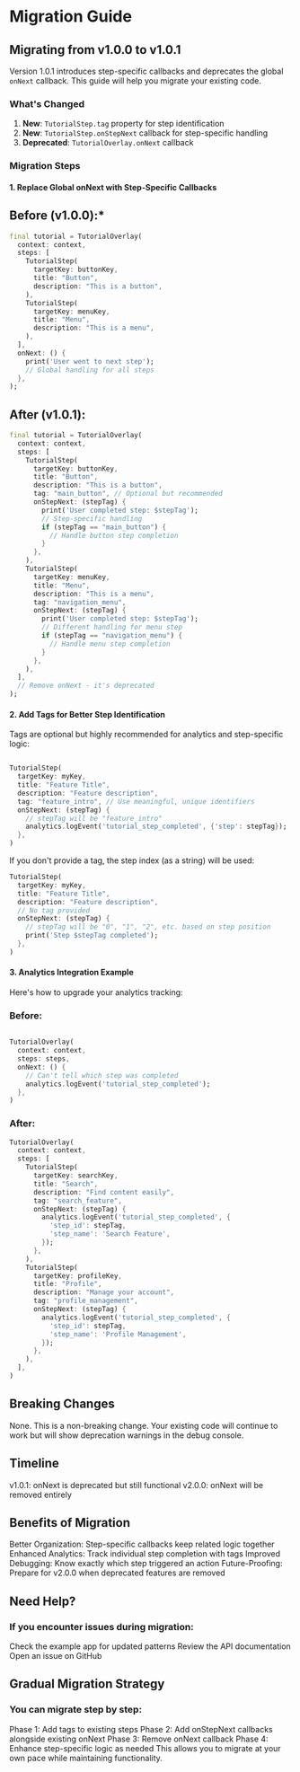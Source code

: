 # Migration Guide

## Migrating from v1.0.0 to v1.0.1

Version 1.0.1 introduces step-specific callbacks and deprecates the global `onNext` callback. This guide will help you migrate your existing code.

### What's Changed

1. **New**: `TutorialStep.tag` property for step identification
2. **New**: `TutorialStep.onStepNext` callback for step-specific handling
3. **Deprecated**: `TutorialOverlay.onNext` callback

### Migration Steps

#### 1. Replace Global onNext with Step-Specific Callbacks

## Before (v1.0.0):\*

```dart
final tutorial = TutorialOverlay(
  context: context,
  steps: [
    TutorialStep(
      targetKey: buttonKey,
      title: "Button",
      description: "This is a button",
    ),
    TutorialStep(
      targetKey: menuKey,
      title: "Menu",
      description: "This is a menu",
    ),
  ],
  onNext: () {
    print('User went to next step');
    // Global handling for all steps
  },
);
```

## After (v1.0.1):

```dart
final tutorial = TutorialOverlay(
  context: context,
  steps: [
    TutorialStep(
      targetKey: buttonKey,
      title: "Button",
      description: "This is a button",
      tag: "main_button", // Optional but recommended
      onStepNext: (stepTag) {
        print('User completed step: $stepTag');
        // Step-specific handling
        if (stepTag == "main_button") {
          // Handle button step completion
        }
      },
    ),
    TutorialStep(
      targetKey: menuKey,
      title: "Menu",
      description: "This is a menu",
      tag: "navigation_menu",
      onStepNext: (stepTag) {
        print('User completed step: $stepTag');
        // Different handling for menu step
        if (stepTag == "navigation_menu") {
          // Handle menu step completion
        }
      },
    ),
  ],
  // Remove onNext - it's deprecated
);
```

#### 2. Add Tags for Better Step Identification

Tags are optional but highly recommended for analytics and step-specific logic:

```dart

TutorialStep(
  targetKey: myKey,
  title: "Feature Title",
  description: "Feature description",
  tag: "feature_intro", // Use meaningful, unique identifiers
  onStepNext: (stepTag) {
    // stepTag will be "feature_intro"
    analytics.logEvent('tutorial_step_completed', {'step': stepTag});
  },
)
```

If you don't provide a tag, the step index (as a string) will be used:

```dart
TutorialStep(
  targetKey: myKey,
  title: "Feature Title",
  description: "Feature description",
  // No tag provided
  onStepNext: (stepTag) {
    // stepTag will be "0", "1", "2", etc. based on step position
    print('Step $stepTag completed');
  },
)
```

#### 3. Analytics Integration Example

Here's how to upgrade your analytics tracking:

### Before:

```dart

TutorialOverlay(
  context: context,
  steps: steps,
  onNext: () {
    // Can't tell which step was completed
    analytics.logEvent('tutorial_step_completed');
  },
)
```

### After:

```dart
TutorialOverlay(
  context: context,
  steps: [
    TutorialStep(
      targetKey: searchKey,
      title: "Search",
      description: "Find content easily",
      tag: "search_feature",
      onStepNext: (stepTag) {
        analytics.logEvent('tutorial_step_completed', {
          'step_id': stepTag,
          'step_name': 'Search Feature',
        });
      },
    ),
    TutorialStep(
      targetKey: profileKey,
      title: "Profile",
      description: "Manage your account",
      tag: "profile_management",
      onStepNext: (stepTag) {
        analytics.logEvent('tutorial_step_completed', {
          'step_id': stepTag,
          'step_name': 'Profile Management',
        });
      },
    ),
  ],
)
```

## Breaking Changes

None. This is a non-breaking change. Your existing code will continue to work but will show deprecation warnings in the debug console.

## Timeline

v1.0.1: onNext is deprecated but still functional
v2.0.0: onNext will be removed entirely

## Benefits of Migration

Better Organization: Step-specific callbacks keep related logic together
Enhanced Analytics: Track individual step completion with tags
Improved Debugging: Know exactly which step triggered an action
Future-Proofing: Prepare for v2.0.0 when deprecated features are removed

## Need Help?

### If you encounter issues during migration:

Check the example app for updated patterns
Review the API documentation
Open an issue on GitHub

## Gradual Migration Strategy

### You can migrate step by step:

Phase 1: Add tags to existing steps
Phase 2: Add onStepNext callbacks alongside existing onNext
Phase 3: Remove onNext callback
Phase 4: Enhance step-specific logic as needed
This allows you to migrate at your own pace while maintaining functionality.
